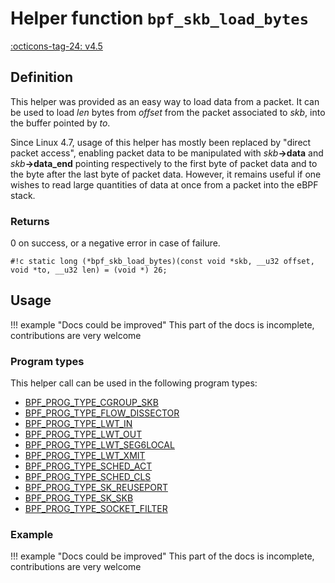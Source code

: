 # Helper function `bpf_skb_load_bytes`

<!-- [FEATURE_TAG](bpf_skb_load_bytes) -->
[:octicons-tag-24: v4.5](https://github.com/torvalds/linux/commit/05c74e5e53f6cb07502c3e6a820f33e2777b6605)
<!-- [/FEATURE_TAG] -->

## Definition

<!-- [HELPER_FUNC_DEF] -->
This helper was provided as an easy way to load data from a packet. It can be used to load _len_ bytes from _offset_ from the packet associated to _skb_, into the buffer pointed by _to_.

Since Linux 4.7, usage of this helper has mostly been replaced by "direct packet access", enabling packet data to be manipulated with _skb_**->data** and _skb_**->data_end** pointing respectively to the first byte of packet data and to the byte after the last byte of packet data. However, it remains useful if one wishes to read large quantities of data at once from a packet into the eBPF stack.

### Returns

0 on success, or a negative error in case of failure.

`#!c static long (*bpf_skb_load_bytes)(const void *skb, __u32 offset, void *to, __u32 len) = (void *) 26;`
<!-- [/HELPER_FUNC_DEF] -->

## Usage

!!! example "Docs could be improved"
    This part of the docs is incomplete, contributions are very welcome

### Program types

This helper call can be used in the following program types:

<!-- DO NOT EDIT MANUALLY -->
<!-- [HELPER_FUNC_PROG_REF] -->
 * [BPF_PROG_TYPE_CGROUP_SKB](../program-type/BPF_PROG_TYPE_CGROUP_SKB.md)
 * [BPF_PROG_TYPE_FLOW_DISSECTOR](../program-type/BPF_PROG_TYPE_FLOW_DISSECTOR.md)
 * [BPF_PROG_TYPE_LWT_IN](../program-type/BPF_PROG_TYPE_LWT_IN.md)
 * [BPF_PROG_TYPE_LWT_OUT](../program-type/BPF_PROG_TYPE_LWT_OUT.md)
 * [BPF_PROG_TYPE_LWT_SEG6LOCAL](../program-type/BPF_PROG_TYPE_LWT_SEG6LOCAL.md)
 * [BPF_PROG_TYPE_LWT_XMIT](../program-type/BPF_PROG_TYPE_LWT_XMIT.md)
 * [BPF_PROG_TYPE_SCHED_ACT](../program-type/BPF_PROG_TYPE_SCHED_ACT.md)
 * [BPF_PROG_TYPE_SCHED_CLS](../program-type/BPF_PROG_TYPE_SCHED_CLS.md)
 * [BPF_PROG_TYPE_SK_REUSEPORT](../program-type/BPF_PROG_TYPE_SK_REUSEPORT.md)
 * [BPF_PROG_TYPE_SK_SKB](../program-type/BPF_PROG_TYPE_SK_SKB.md)
 * [BPF_PROG_TYPE_SOCKET_FILTER](../program-type/BPF_PROG_TYPE_SOCKET_FILTER.md)
<!-- [/HELPER_FUNC_PROG_REF] -->

### Example

!!! example "Docs could be improved"
    This part of the docs is incomplete, contributions are very welcome
